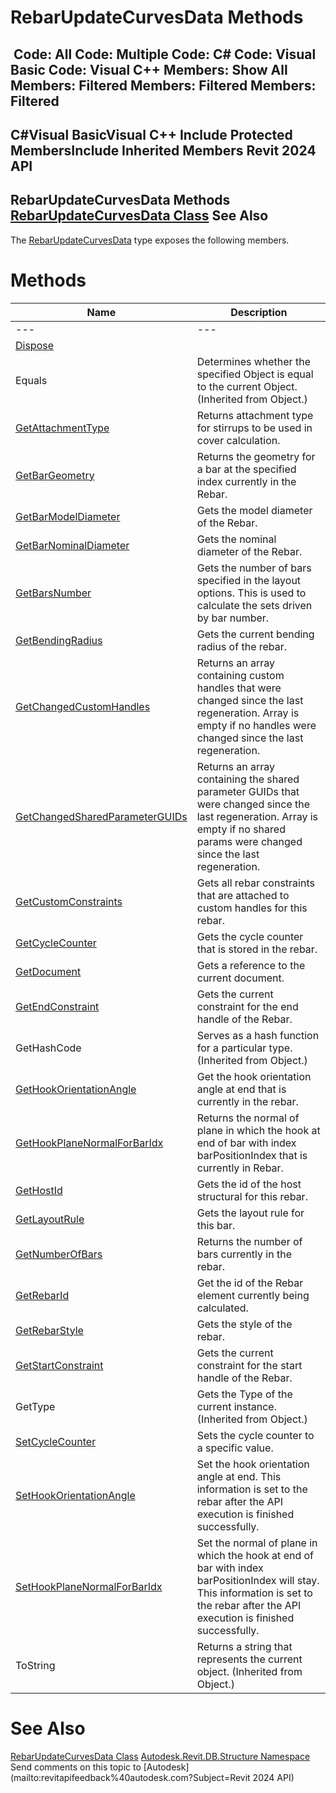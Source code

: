 # RebarUpdateCurvesData Methods

﻿
 Code: All Code: Multiple Code: C# Code: Visual Basic Code: Visual C++  Members: Show All Members: Filtered Members: Filtered Members: Filtered   
---  
C#Visual BasicVisual C++
Include Protected MembersInclude Inherited Members
Revit 2024 API  
---  
RebarUpdateCurvesData Methods  
[RebarUpdateCurvesData Class](ff847aea-8397-8b79-b039-16a72e479c9f.md "RebarUpdateCurvesData Class") See Also  
---  
The [RebarUpdateCurvesData](ff847aea-8397-8b79-b039-16a72e479c9f.md "RebarUpdateCurvesData Class") type exposes the following members.
# Methods
| Name | Description |
| --- | --- |
| --- | --- | --- |
| [Dispose](ebe006df-3b70-5c5f-c188-c30e3ba723d2.md "Dispose Method") |
| Equals | Determines whether the specified Object is equal to the current Object. (Inherited from Object.) |
| [GetAttachmentType](4cde7b4f-6636-9ee8-f421-47f8e4887fee.md "GetAttachmentType Method") | Returns attachment type for stirrups to be used in cover calculation. |
| [GetBarGeometry](fdbf4cd8-3066-2768-d94d-d8ebfb92009f.md "GetBarGeometry Method") | Returns the geometry for a bar at the specified index currently in the Rebar. |
| [GetBarModelDiameter](990c08e9-0307-be15-15cf-49d39b942d4c.md "GetBarModelDiameter Method") | Gets the model diameter of the Rebar. |
| [GetBarNominalDiameter](ba1fe117-b6d2-75ba-86dd-d52590724b36.md "GetBarNominalDiameter Method") | Gets the nominal diameter of the Rebar. |
| [GetBarsNumber](bde20032-f24e-ab77-6636-a59c4cebd5fa.md "GetBarsNumber Method") | Gets the number of bars specified in the layout options. This is used to calculate the sets driven by bar number. |
| [GetBendingRadius](e645dfff-bd07-8997-fd4f-be08cffbfcf0.md "GetBendingRadius Method") | Gets the current bending radius of the rebar. |
| [GetChangedCustomHandles](5e52f5fb-0160-7bde-c9cc-c654129984f6.md "GetChangedCustomHandles Method") | Returns an array containing custom handles that were changed since the last regeneration. Array is empty if no handles were changed since the last regeneration. |
| [GetChangedSharedParameterGUIDs](52f33c35-c8b3-0fce-7f05-5a6280e44a93.md "GetChangedSharedParameterGUIDs Method") | Returns an array containing the shared parameter GUIDs that were changed since the last regeneration. Array is empty if no shared params were changed since the last regeneration. |
| [GetCustomConstraints](d753c390-8d4c-5193-eef8-ec7b9e7bd875.md "GetCustomConstraints Method") | Gets all rebar constraints that are attached to custom handles for this rebar. |
| [GetCycleCounter](64d47c1b-bd88-3166-dfcc-6987c86ea1af.md "GetCycleCounter Method") | Gets the cycle counter that is stored in the rebar. |
| [GetDocument](ced60288-464b-76e1-8d85-49b691c04a5f.md "GetDocument Method") | Gets a reference to the current document. |
| [GetEndConstraint](bfa1ffbd-d5fa-835b-d628-a9ed97e90017.md "GetEndConstraint Method") | Gets the current constraint for the end handle of the Rebar. |
| GetHashCode | Serves as a hash function for a particular type.  (Inherited from Object.) |
| [GetHookOrientationAngle](50bd6278-bbb7-7b6c-029d-e34f7b42ddb9.md "GetHookOrientationAngle Method") | Get the hook orientation angle at end that is currently in the rebar. |
| [GetHookPlaneNormalForBarIdx](ff212171-e964-2045-42f8-1519762cff43.md "GetHookPlaneNormalForBarIdx Method") | Returns the normal of plane in which the hook at end of bar with index barPositionIndex that is currently in Rebar. |
| [GetHostId](4f29a5a7-9703-f0d4-9567-4a042d6b927a.md "GetHostId Method") | Gets the id of the host structural for this rebar. |
| [GetLayoutRule](9948e798-a1d6-6ab0-cd94-57f4e99a9206.md "GetLayoutRule Method") | Gets the layout rule for this bar. |
| [GetNumberOfBars](e48e7c02-53e1-f222-26a3-a80c5f97c9cd.md "GetNumberOfBars Method") | Returns the number of bars currently in the rebar. |
| [GetRebarId](ef027bb1-3944-1abd-78ef-02125ec36a9e.md "GetRebarId Method") | Get the id of the Rebar element currently being calculated. |
| [GetRebarStyle](f158584c-2a53-8e60-fb50-afcb4bac0d75.md "GetRebarStyle Method") | Gets the style of the rebar. |
| [GetStartConstraint](6f5516f2-6715-c642-4d73-ccf85be35178.md "GetStartConstraint Method") | Gets the current constraint for the start handle of the Rebar. |
| GetType | Gets the Type of the current instance. (Inherited from Object.) |
| [SetCycleCounter](677618c3-c7ca-0077-231b-bcc6e3ab293c.md "SetCycleCounter Method") | Sets the cycle counter to a specific value. |
| [SetHookOrientationAngle](182e024d-55e6-24e7-4125-a1288a2cb7a1.md "SetHookOrientationAngle Method") | Set the hook orientation angle at end. This information is set to the rebar after the API execution is finished successfully. |
| [SetHookPlaneNormalForBarIdx](e639b633-d0c2-3913-dad4-ad9fde83fc32.md "SetHookPlaneNormalForBarIdx Method") | Set the normal of plane in which the hook at end of bar with index barPositionIndex will stay. This information is set to the rebar after the API execution is finished successfully. |
| ToString | Returns a string that represents the current object. (Inherited from Object.) |

# See Also
[RebarUpdateCurvesData Class](ff847aea-8397-8b79-b039-16a72e479c9f.md "RebarUpdateCurvesData Class")
[Autodesk.Revit.DB.Structure Namespace](d586b341-f687-9d90-e96d-255806b7d4fc.md "Autodesk.Revit.DB.Structure Namespace")
Send comments on this topic to [Autodesk](mailto:revitapifeedback%40autodesk.com?Subject=Revit 2024 API)